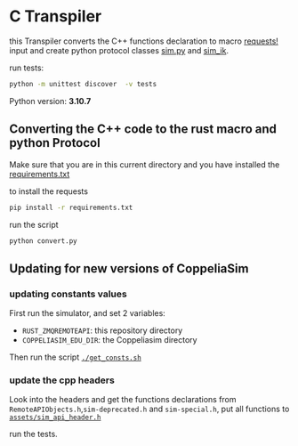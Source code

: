 # C Transpiler

this Transpiler converts the C++ functions declaration
to macro [requests!](../src/remote_api_objects/sim/sim.rs#8) input and create python protocol classes [sim.py](assets/sim.py) and [sim_ik](assets/sim_ik.py).

run tests:

```bash
python -m unittest discover  -v tests
```

Python version: **3.10.7**

## Converting the C++ code to the rust macro and python Protocol

Make sure that you are in this current directory and you have installed the [requirements.txt](requirements.txt)

to install the requests

```bash
pip install -r requirements.txt
```

run the script

```bash
python convert.py
```

## Updating for new versions of CoppeliaSim

### updating constants values

First run the simulator, and set 2 variables:

- `RUST_ZMQREMOTEAPI`: this repository directory
- `COPPELIASIM_EDU_DIR`: the Coppeliasim directory

Then run the script [`./get_consts.sh`](./get_consts.sh)

### update the cpp headers

Look into the headers and get the functions declarations from `RemoteAPIObjects.h`,`sim-deprecated.h` and `sim-special.h`, put all functions
to [`assets/sim_api_header.h`](./assets/sim_api_header.h)

run the tests.

